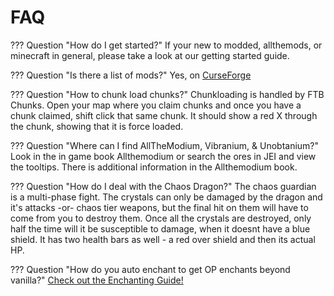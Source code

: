 # FAQ

??? Question "How do I get started?"
    If your new to modded, allthemods, or minecraft in general, please take a look at our getting started guide.

??? Question "Is there a list of mods?"
    Yes, on [CurseForge](https://legacy.curseforge.com/minecraft/modpacks/all-the-mods-6/relations/dependencies)

??? Question "How to chunk load chunks?"
    Chunkloading is handled by FTB Chunks. Open your map where you claim chunks and once you have a chunk claimed, shift click that same chunk. It should show a red X through the chunk, showing that it is force loaded.

??? Question "Where can I find AllTheModium, Vibranium, & Unobtanium?"
    Look in the in game book Allthemodium or search the ores in JEI and view the tooltips. There is additional information in the Allthemodium book.

??? Question "How do I deal with the Chaos Dragon?"
    The chaos guardian is a multi-phase fight. The crystals can only be damaged by the dragon and it's attacks -or- chaos tier weapons, but the final hit on them will have to come from you to destroy them. Once all the crystals are destroyed, only half the time will it be susceptible to damage, when it doesnt have a blue shield. It has two health bars as well - a red over shield and then its actual HP.

??? Question "How do you auto enchant to get OP enchants beyond vanilla?"
    [Check out the Enchanting Guide!](enchanting.md)
